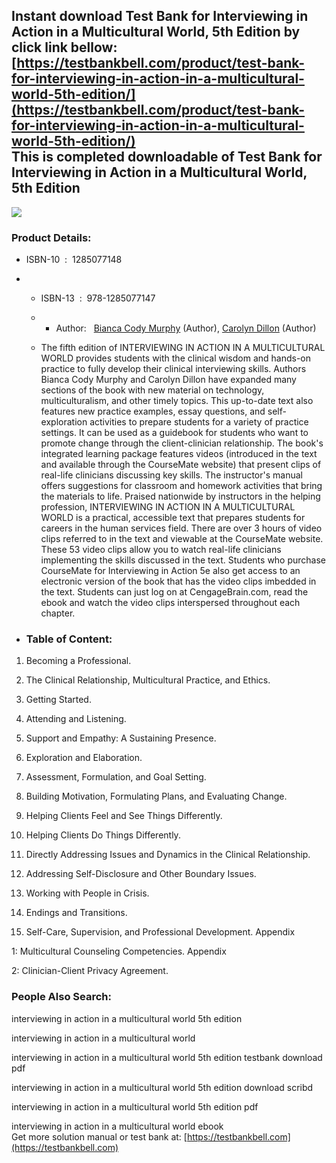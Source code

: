 Instant download **Test Bank for Interviewing in Action in a Multicultural World, 5th Edition** by click link bellow:  
[https://testbankbell.com/product/test-bank-for-interviewing-in-action-in-a-multicultural-world-5th-edition/](https://testbankbell.com/product/test-bank-for-interviewing-in-action-in-a-multicultural-world-5th-edition/)  
This is completed downloadable of Test Bank for Interviewing in Action in a Multicultural World, 5th Edition
------------------------------------------------------------------------------------------------------------


![](https://testbankbell.com/wp-content/uploads/2023/05/Test-Bank-for-Interviewing-in-Action-in-a-Multicultural-World-5th-Edition-228x228-1.jpg)
### Product Details:


* ISBN-10 ‏ : ‎ 1285077148
* * ISBN-13 ‏ : ‎ 978-1285077147
  * * Author:   [Bianca Cody Murphy](https://www.amazon.com/Bianca-Cody-Murphy/e/B001HCYZ10/ref=dp_byline_cont_book_1) (Author), [Carolyn Dillon](https://www.amazon.com/s/ref=dp_byline_sr_book_2?ie=UTF8&field-author=Carolyn+Dillon&text=Carolyn+Dillon&sort=relevancerank&search-alias=books) (Author)
   
  * The fifth edition of INTERVIEWING IN ACTION IN A MULTICULTURAL WORLD provides students with the clinical wisdom and hands-on practice to fully develop their clinical interviewing skills. Authors Bianca Cody Murphy and Carolyn Dillon have expanded many sections of the book with new material on technology, multiculturalism, and other timely topics. This up-to-date text also features new practice examples, essay questions, and self-exploration activities to prepare students for a variety of practice settings. It can be used as a guidebook for students who want to promote change through the client-clinician relationship. The book's integrated learning package features videos (introduced in the text and available through the CourseMate website) that present clips of real-life clinicians discussing key skills. The instructor's manual offers suggestions for classroom and homework activities that bring the materials to life. Praised nationwide by instructors in the helping profession, INTERVIEWING IN ACTION IN A MULTICULTURAL WORLD is a practical, accessible text that prepares students for careers in the human services field. There are over 3 hours of video clips referred to in the text and viewable at the CourseMate website. These 53 video clips allow you to watch real-life clinicians implementing the skills discussed in the text. Students who purchase CourseMate for Interviewing in Action 5e also get access to an electronic version of the book that has the video clips imbedded in the text. Students can just log on at CengageBrain.com, read the ebook and watch the video clips interspersed throughout each chapter.
 
* ### Table of Content:

1. Becoming a Professional.

2. The Clinical Relationship, Multicultural Practice, and Ethics.

3. Getting Started.

4. Attending and Listening.

5. Support and Empathy: A Sustaining Presence.

6. Exploration and Elaboration.

7. Assessment, Formulation, and Goal Setting.

8. Building Motivation, Formulating Plans, and Evaluating Change.

9. Helping Clients Feel and See Things Differently.

10. Helping Clients Do Things Differently.

11. Directly Addressing Issues and Dynamics in the Clinical Relationship.

12. Addressing Self-Disclosure and Other Boundary Issues.

13. Working with People in Crisis.

14. Endings and Transitions.

15. Self-Care, Supervision, and Professional Development. Appendix

1: Multicultural Counseling Competencies. Appendix


2: Clinician-Client Privacy Agreement.



 ### People Also Search:


 interviewing in action in a multicultural world 5th edition

 interviewing in action in a multicultural world

 interviewing in action in a multicultural world 5th edition testbank download pdf

 interviewing in action in a multicultural world 5th edition download scribd

 interviewing in action in a multicultural world 5th edition pdf

 interviewing in action in a multicultural world ebook  
  Get more solution manual or test bank at: [https://testbankbell.com](https://testbankbell.com)
